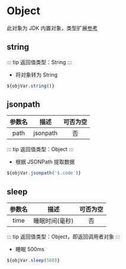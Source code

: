 # Object

此对象为 JDK 内置对象，类型扩展[参考](https://github.com/kkangert/kspider/blob/main/kspider-core/src/main/java/top/kangert/kspider/executor/function/extension/ObjectFunctionExtension.java)

## string

::: tip
返回值类型：String
:::

-   将对象转为 String

```javascript
${objVar.string()}
```

## jsonpath

| 参数名 |   描述   | 可否为空 |
| :----: | :------: | :------: |
|  path  | jsonpath |    否    |

::: tip
返回值类型：Object
:::

-   根据 JSONPath 提取数据

```javascript
${objVar.jsonpath('$.code')}
```

## sleep

| 参数名 |      描述      | 可否为空 |
| :----: | :------------: | :------: |
|  time  | 睡眠时间(毫秒) |    否    |

::: tip
返回值类型：Object，即返回调用者对象
:::

-   睡眠 500ms

```javascript
${objVar.sleep(500)}
```
